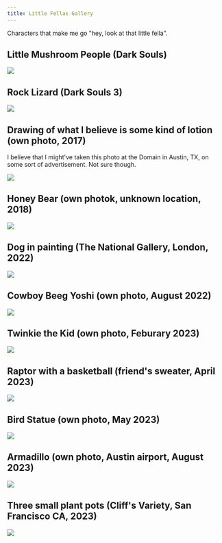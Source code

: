 ```yaml
---
title: Little Fellas Gallery
---
```


Characters that make me go "hey, look at that little fella".

## Little Mushroom People (Dark Souls)
![](https://darksouls.wiki.fextralife.com/file/Dark-Souls/small_mushroom_people_enemy_dark_soul.jpg)

## Rock Lizard (Dark Souls 3)
![](https://darksouls3.wiki.fextralife.com/file/Dark-Souls-3/rock-lizard-enemies-dark-souls-3-wiki-guide.jpg)

## Drawing of what I believe is some kind of lotion (own photo, 2017)

I believe that I might've taken this photo at the Domain in Austin, TX, on some sort of advertisement. Not sure though.

![](https://i.imgur.com/v4WcKEs.png)

## Honey Bear (own photok, unknown location, 2018)

![](https://i.imgur.com/VdpeUrn.png)

## Dog in painting (The National Gallery, London, 2022)
![](https://i.imgur.com/SZsvyJm.png)

## Cowboy Beeg Yoshi (own photo, August 2022)
![](https://i.imgur.com/z2f01NK.png)

## Twinkie the Kid (own photo, Feburary 2023)
![](https://i.imgur.com/NAfrlPk.png)

## Raptor with a basketball (friend's sweater, April 2023)
![](https://i.imgur.com/ZvXYUgv.jpg)

## Bird Statue (own photo, May 2023)

![](https://i.imgur.com/LC8d1jQ.png)

## Armadillo (own photo, Austin airport, August 2023)
![](https://i.imgur.com/RqLeiIB.png)

## Three small plant pots (Cliff's Variety, San Francisco CA, 2023)
![](https://i.imgur.com/TvhvXRg.png)

